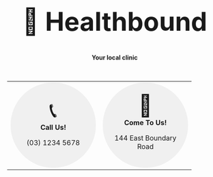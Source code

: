 <h1 align="center" style="font-size: 60px;">🏥 Healthbound</h1>

<p align="center"><strong>Your local clinic</strong></p>

<br>

<div align="center">

<table>
<tr>
<td align="center" width="50%">

<div style="width: 200px; height: 200px; background-color: #f0f0f0; border-radius: 50%; display: flex; flex-direction: column; align-items: center; justify-content: center; margin: 0 auto; padding: 20px; box-sizing: border-box;">
  <span style="font-size: 50px;">📞</span>
  <strong>Call Us!</strong>
  <p>(03) 1234 5678</p>
</div>

</td>
<td align="center" width="50%">

<div style="width: 200px; height: 200px; background-color: #f0f0f0; border-radius: 50%; display: flex; flex-direction: column; align-items: center; justify-content: center; margin: 0 auto; padding: 20px; box-sizing: border-box;">
  <span style="font-size: 50px;">🏥</span>
  <strong>Come To Us!</strong>
  <p>144 East Boundary Road</p>
</div>

</td>
</tr>
</table>

</div>
